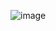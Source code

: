 ![image](https://github.com/ste-fa-nie/bertoti/assets/102293897/abe29b3e-2a0c-4d08-b069-f6c8f925ac25)
